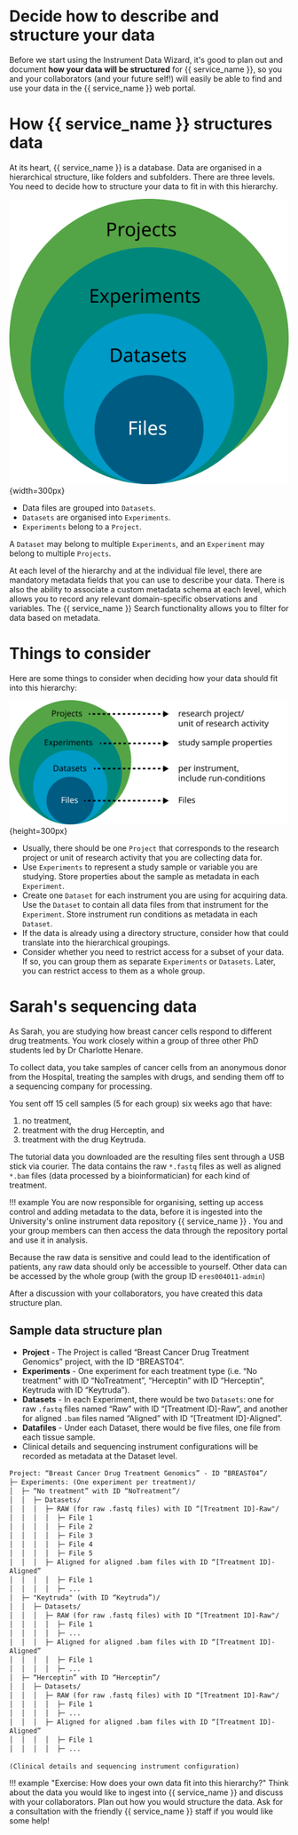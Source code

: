 # Decide how to describe and structure your data


Before we start using the Instrument Data Wizard, it's good to plan out and document **how your data will be structured** for {{ service_name }}, so you and your collaborators (and your future self!) will easily be able to find and use your data in the {{ service_name }} web portal.

# How {{ service_name }} structures data

At its heart, {{ service_name }} is a database. Data are organised in a hierarchical structure, like folders and subfolders. There are three levels. You need to decide how to structure your data to fit in with this hierarchy.

![image](../../assets/OnionModel.svg){width=300px}


* Data files are grouped into `Datasets`.
* `Datasets` are organised into `Experiments`.
* `Experiments` belong to a `Project`.

A `Dataset` may belong to multiple `Experiments`, and an `Experiment` may belong to multiple `Projects`.

At each level of the hierarchy and at the individual file level, there are mandatory metadata fields that you can use to describe your data. There is also the ability to associate a custom metadata schema at each level, which allows you to record any relevant domain-specific observations and variables. The {{ service_name }} Search functionality allows you to filter for data based on metadata.

# Things to consider

Here are some things to consider when deciding how your data should fit into this hierarchy:

![image](../../assets/OnionModel2.svg){height=300px}

* Usually, there should be one `Project` that corresponds to the research project or unit of research activity that you are collecting data for.
* Use `Experiments` to represent a study sample or variable you are studying. Store properties about the sample as metadata in each `Experiment`.
* Create one `Dataset` for each instrument you are using for acquiring data. Use the `Dataset` to contain all data files from that instrument for the `Experiment`. Store instrument run conditions as metadata in each `Dataset`.
* If the data is already using a directory structure, consider how that could translate into the hierarchical groupings.
* Consider whether you need to restrict access for a subset of your data. If so, you can group them as separate `Experiments` or `Datasets`. Later, you can restrict access to them as a whole group.

# Sarah's sequencing data


As Sarah, you are studying how breast cancer cells respond to different drug treatments. You work closely within a group of three other PhD students led by Dr Charlotte Henare.

To collect data, you take samples of cancer cells from an anonymous donor from the Hospital, treating the samples with drugs, and sending them off to a sequencing company for processing.

You sent off 15 cell samples (5 for each group) six weeks ago that have:

1. no treatment,
2. treatment with the drug Herceptin, and
3. treatment with the drug Keytruda.

The tutorial data you downloaded are the resulting files sent through a USB stick via courier. The data contains the raw `*.fastq` files as well as aligned `*.bam` files (data processed by a bioinformatician) for each kind of treatment. 

!!! example
    You are now responsible for organising, setting up access control and adding metadata to the data, before it is ingested into the University's online instrument data repository {{ service_name }} . You and your group members can then access the data through the repository portal and use it in analysis.

Because the raw data is sensitive and could lead to the identification of patients, any raw data should only be accessible to yourself. Other data can be accessed by the whole group (with the group ID `eres004011-admin`)


After a discussion with your collaborators, you have created this data structure plan.

## Sample data structure plan

 - **Project** - The Project is called “Breast Cancer Drug Treatment Genomics” project, with the ID “BREAST04”.
 - **Experiments** - One experiment for each treatment type (i.e. “No treatment” with ID “NoTreatment”, “Herceptin” with ID “Herceptin”, Keytruda with ID “Keytruda”).
 - **Datasets** - In each Experiment, there would be two `Datasets`: one for raw `.fastq` files named “Raw” with ID “[Treatment ID]-Raw”, and another for aligned `.bam` files named “Aligned” with ID “[Treatment ID]-Aligned”.
 - **Datafiles** - Under each Dataset, there would be five files, one file from each tissue sample.
 - Clinical details and sequencing instrument configurations will be recorded as metadata at the Dataset level.

``` 
Project: “Breast Cancer Drug Treatment Genomics” - ID “BREAST04”/
├─ Experiments: (One experiment per treatment)/
│  ├─ “No treatment” with ID “NoTreatment”/
│  │  ├─ Datasets/
│  │  │  ├─ RAW (for raw .fastq files) with ID “[Treatment ID]-Raw"/
│  │  │  │  ├─ File 1
│  │  │  │  ├─ File 2
│  │  │  │  ├─ File 3
│  │  │  │  ├─ File 4
│  │  │  │  ├─ File 5
│  │  │  ├─ Aligned for aligned .bam files with ID “[Treatment ID]-Aligned”
│  │  │  │  ├─ File 1
│  │  │  │  ├─ ...
│  ├─ "Keytruda" (with ID “Keytruda”)/
│  │  ├─ Datasets/
│  │  │  ├─ RAW (for raw .fastq files) with ID “[Treatment ID]-Raw"/
│  │  │  │  ├─ File 1
│  │  │  │  ├─ ...
│  │  │  ├─ Aligned for aligned .bam files with ID “[Treatment ID]-Aligned”
│  │  │  │  ├─ File 1
│  │  │  │  ├─ ...
│  ├─ “Herceptin” with ID “Herceptin”/
│  │  ├─ Datasets/
│  │  │  ├─ RAW (for raw .fastq files) with ID “[Treatment ID]-Raw"/
│  │  │  │  ├─ File 1
│  │  │  │  ├─ ...
│  │  │  ├─ Aligned for aligned .bam files with ID “[Treatment ID]-Aligned”
│  │  │  │  ├─ File 1
│  │  │  │  ├─ ...

(Clinical details and sequencing instrument configuration)
```

!!! example "Exercise: How does your own data fit into this hierarchy?"
    Think about the data you would like to ingest into {{ service_name }} and discuss with your collaborators. Plan out how you would structure the data. Ask for a consultation with the friendly {{ service_name }} staff if you would like some help!


